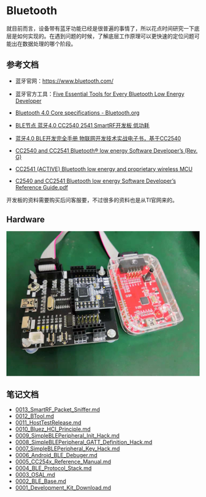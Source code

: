 # Bluetooth

就目前而言，设备带有蓝牙功能已经是很普遍的事情了，所以花点时间研究一下底层是如何实现的。在遇到问题的时候，了解底层工作原理可以更快速的定位问题可能出在数据处理的哪个阶段。


## 参考文档

* 蓝牙官网：https://www.bluetooth.com/
* 蓝牙官方工具：[Five Essential Tools for Every Bluetooth Low Energy Developer](https://blog.bluetooth.com/five-essential-tools-for-every-bluetooth-low-energy-developer)
* [Bluetooth 4.0 Core specifications - Bluetooth.org](https://www.bluetooth.org/docman/handlers/downloaddoc.ashx?doc_id=229737)
* [BLE节点 蓝牙4.0 CC2540 2541 SmartRF开发板 低功耗](https://detail.tmall.com/item.htm?spm=a230r.1.14.6.551d5c8chc2pC3&id=564867661483&cm_id=140105335569ed55e27b&abbucket=6)
* [蓝牙4.0 BLE开发完全手册 物联网开发技术实战电子书，基于CC2540](https://e2echina.ti.com/question_answer/wireless_connectivity/bluetooth/f/103/t/156405)
* [CC2540 and CC2541 Bluetooth® low energy Software Developer’s (Rev. G)](http://www.ti.com/lit/ug/swru271g/swru271g.pdf)
* [CC2541 (ACTIVE) Bluetooth low energy and proprietary wireless MCU](http://www.ti.com/product/CC2541/technicaldocuments)

* [C2540 and CC2541 Bluetooth low energy Software Developer’s Reference Guide.pdf](./docs/refers/C2540_and_CC2541_Bluetooth_low_energy_Software_Developer’s_Reference_Guide.pdf)

开发板的资料需要购买后问客服要，不过很多的资料也是从TI官网来的。

## Hardware

![./docs/images/Hardware_For_BLE_Learning.jpg](./docs/images/Hardware_For_BLE_Learning.jpg)

## 笔记文档
 
* [0013_SmartRF_Packet_Sniffer.md](./docs/0013_SmartRF_Packet_Sniffer.md)
* [0012_BTool.md](./docs/0012_BTool.md)
* [0011_HostTestRelease.md](./docs/0011_HostTestRelease.md)
* [0010_Bluez_HCI_Principle.md](./docs/0010_Bluez_HCI_Principle.md)
* [0009_SimpleBLEPeripheral_Init_Hack.md](./docs/0009_SimpleBLEPeripheral_Init_Hack.md)
* [0008_SimpleBLEPeripheral_GATT_Definition_Hack.md](./docs/0008_SimpleBLEPeripheral_GATT_Definition_Hack.md)
* [0007_SimpleBLEPeripheral_Key_Hack.md](./docs/0007_SimpleBLEPeripheral_Key_Hack.md)
* [0006_Android_BLE_Debuger.md](./docs/0006_Android_BLE_Debuger.md)
* [0005_CC254x_Reference_Manual.md](./docs/0005_CC254x_Reference_Manual.md)
* [0004_BLE_Protocol_Stack.md](./docs/0004_BLE_Protocol_Stack.md)
* [0003_OSAL.md](./docs/0003_OSAL.md)
* [0002_BLE_Base.md](./docs/0002_BLE_Base.md)
* [0001_Development_Kit_Download.md](./docs/0001_Development_Kit_Download.md)
